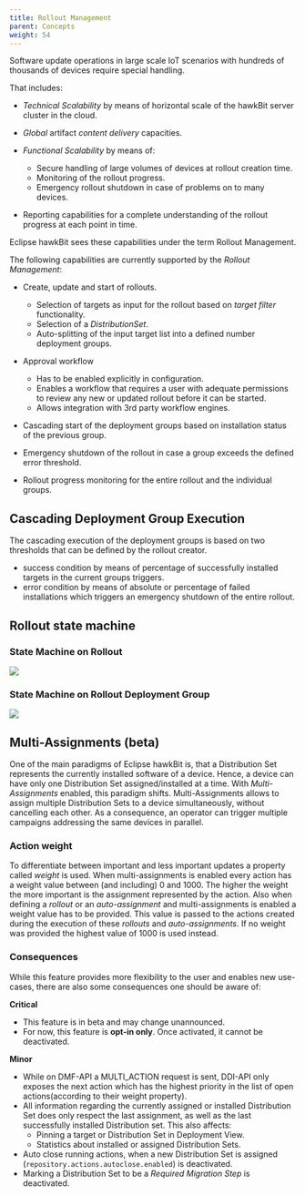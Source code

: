 ```yaml
---
title: Rollout Management
parent: Concepts
weight: 54
---
```


Software update operations in large scale IoT scenarios with hundreds of thousands of devices require special handling.
<!--more-->

That includes:
- _Technical Scalability_ by means of horizontal scale of the hawkBit server cluster in the cloud.
- _Global_ artifact _content delivery_ capacities.
- _Functional Scalability_ by means of:
  - Secure handling of large volumes of devices at rollout creation time.
  - Monitoring of the rollout progress.
  - Emergency rollout shutdown in case of problems on to many devices.

- Reporting capabilities for a complete understanding of the rollout progress at each point in time.

Eclipse hawkBit sees these capabilities under the term Rollout Management.

The following capabilities are currently supported by the _Rollout Management_:
- Create, update and start of rollouts.
  - Selection of targets as input for the rollout based on _target filter_ functionality.
  - Selection of a _DistributionSet_.
  - Auto-splitting of the input target list into a defined number deployment groups.
- Approval workflow
  - Has to be enabled explicitly in configuration.
  - Enables a workflow that requires a user with adequate permissions to review any new or updated rollout before it 
  can be started.
  - Allows integration with 3rd party workflow engines.
  
- Cascading start of the deployment groups based on installation status of the previous group.
- Emergency shutdown of the rollout in case a group exceeds the defined error threshold.
- Rollout progress monitoring for the entire rollout and the individual groups.


## Cascading Deployment Group Execution
The cascading execution of the deployment groups is based on two thresholds that can be defined by the rollout creator.
- success condition by means of percentage of successfully installed targets in the current groups triggers.
- error condition by means of absolute or percentage of failed installations which triggers an emergency shutdown of the entire rollout.

## Rollout state machine

### State Machine on Rollout
![](../../images/rolloutstatediagram.png)

### State Machine on Rollout Deployment Group
![](../../images/rolloutgroupstatediagram.png)

## Multi-Assignments (beta)

One of the main paradigms of Eclipse hawkBit is, that a Distribution Set represents the currently installed software of a device. Hence, a device can have only one Distribution Set assigned/installed at a time. With _Multi-Assignments_ enabled, this paradigm shifts. Multi-Assignments allows to assign multiple Distribution Sets to a device simultaneously, without cancelling each other. As a consequence, an operator can trigger multiple campaigns addressing the same devices in parallel. 

### Action weight

To differentiate between important and less important updates a property called _weight_ is used. When multi-assignments is enabled every action has a weight value between (and including) 0 and 1000. The higher the weight the more important is the assignment represented by the action. Also when defining a _rollout_ or an _auto-assignment_ and multi-assignments is enabled a weight value has to be provided. This value is passed to the actions created during the execution of these _rollouts_ and _auto-assignments_. If no weight was provided the highest value of 1000 is used instead. 

### Consequences

While this feature provides more flexibility to the user and enables new use-cases, there are also some consequences one should be aware of:

**Critical**

* This feature is in beta and may change unannounced.
* For now, this feature is **opt-in only**. Once activated, it cannot be deactivated.

**Minor**

* While on DMF-API a MULTI_ACTION request is sent, DDI-API only exposes the next action which has the highest priority in the list of open actions(according to their weight property). 
* All information regarding the currently assigned or installed Distribution Set does only respect the last assignment, as well as the last successfully installed Distribution set. This also affects:
    * Pinning a target or Distribution Set in Deployment View.
    * Statistics about installed or assigned Distribution Sets.
* Auto close running actions, when a new Distribution Set is assigned (`repository.actions.autoclose.enabled`) is deactivated.
* Marking a Distribution Set to be a *Required Migration Step* is deactivated.